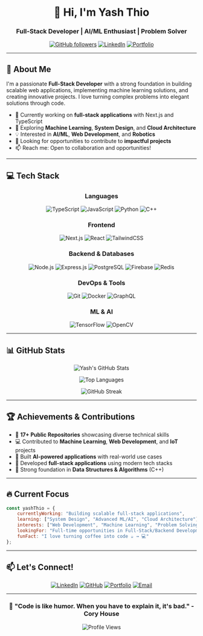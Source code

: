 <div align="center">
  
# 👋 Hi, I'm Yash Thio

### Full-Stack Developer | AI/ML Enthusiast | Problem Solver

[![GitHub followers](https://img.shields.io/github/followers/Yash-Thio?label=Follow&style=social)](https://github.com/Yash-Thio)
[![LinkedIn](https://img.shields.io/badge/LinkedIn-Connect-blue?style=flat&logo=linkedin)](https://www.linkedin.com/in/yash-pandey-0373892a1/)
[![Portfolio](https://img.shields.io/badge/Portfolio-Visit-green?style=flat&logo=google-chrome)](https://drive.google.com/file/d/1v_bxk6cpAWea1mOwNve-9-rM3YyZnPaE/view?usp=sharing)

</div>

---

## 🚀 About Me

I'm a passionate **Full-Stack Developer** with a strong foundation in building scalable web applications, implementing machine learning solutions, and creating innovative projects. I love turning complex problems into elegant solutions through code.

- 🔭 Currently working on **full-stack applications** with Next.js and TypeScript
- 🌱 Exploring **Machine Learning**, **System Design**, and **Cloud Architecture**
- 💡 Interested in **AI/ML**, **Web Development**, and **Robotics**
- 🎯 Looking for opportunities to contribute to **impactful projects**
- 📫 Reach me: Open to collaboration and opportunities!

---

## 💻 Tech Stack

<div align="center">

### Languages
![TypeScript](https://img.shields.io/badge/TypeScript-007ACC?style=for-the-badge&logo=typescript&logoColor=white)
![JavaScript](https://img.shields.io/badge/JavaScript-F7DF1E?style=for-the-badge&logo=javascript&logoColor=black)
![Python](https://img.shields.io/badge/Python-3776AB?style=for-the-badge&logo=python&logoColor=white)
![C++](https://img.shields.io/badge/C++-00599C?style=for-the-badge&logo=cplusplus&logoColor=white)

### Frontend
![Next.js](https://img.shields.io/badge/Next.js-000000?style=for-the-badge&logo=nextdotjs&logoColor=white)
![React](https://img.shields.io/badge/React-20232A?style=for-the-badge&logo=react&logoColor=61DAFB)
![TailwindCSS](https://img.shields.io/badge/Tailwind_CSS-38B2AC?style=for-the-badge&logo=tailwind-css&logoColor=white)

### Backend & Databases
![Node.js](https://img.shields.io/badge/Node.js-339933?style=for-the-badge&logo=nodedotjs&logoColor=white)
![Express.js](https://img.shields.io/badge/Express.js-000000?style=for-the-badge&logo=express&logoColor=white)
![PostgreSQL](https://img.shields.io/badge/PostgreSQL-316192?style=for-the-badge&logo=postgresql&logoColor=white)
![Firebase](https://img.shields.io/badge/Firebase-FFCA28?style=for-the-badge&logo=firebase&logoColor=black)
![Redis](https://img.shields.io/badge/Redis-DC382D?style=for-the-badge&logo=redis&logoColor=white)

### DevOps & Tools
![Git](https://img.shields.io/badge/Git-F05032?style=for-the-badge&logo=git&logoColor=white)
![Docker](https://img.shields.io/badge/Docker-2496ED?style=for-the-badge&logo=docker&logoColor=white)
![GraphQL](https://img.shields.io/badge/GraphQL-E10098?style=for-the-badge&logo=graphql&logoColor=white)

### ML & AI
![TensorFlow](https://img.shields.io/badge/TensorFlow-FF6F00?style=for-the-badge&logo=tensorflow&logoColor=white)
![OpenCV](https://img.shields.io/badge/OpenCV-5C3EE8?style=for-the-badge&logo=opencv&logoColor=white)

</div>

---

## 📊 GitHub Stats

<div align="center">

![Yash's GitHub Stats](https://github-readme-stats.vercel.app/api?username=Yash-Thio&show_icons=true&theme=radical&hide_border=true&count_private=true)

![Top Languages](https://github-readme-stats.vercel.app/api/top-langs/?username=Yash-Thio&layout=compact&theme=radical&hide_border=true)

![GitHub Streak](https://github-readme-streak-stats.herokuapp.com/?user=Yash-Thio&theme=radical&hide_border=true)

</div>

---

## 🏆 Achievements & Contributions

- 🎯 **17+ Public Repositories** showcasing diverse technical skills
- 💻 Contributed to **Machine Learning**, **Web Development**, and **IoT** projects
- 🤖 Built **AI-powered applications** with real-world use cases
- 📱 Developed **full-stack applications** using modern tech stacks
- 🧠 Strong foundation in **Data Structures & Algorithms** (C++)

---

## 🔥 Current Focus

```javascript
const yashThio = {
    currentlyWorking: "Building scalable full-stack applications",
    learning: ["System Design", "Advanced ML/AI", "Cloud Architecture"],
    interests: ["Web Development", "Machine Learning", "Problem Solving"],
    lookingFor: "Full-time opportunities in Full-Stack/Backend Development",
    funFact: "I love turning coffee into code ☕️ → 💻"
};
```

---

## 📫 Let's Connect!

<div align="center">

[![LinkedIn](https://img.shields.io/badge/LinkedIn-0077B5?style=for-the-badge&logo=linkedin&logoColor=white)](https://www.linkedin.com/in/yash-pandey-0373892a1/)
[![GitHub](https://img.shields.io/badge/GitHub-100000?style=for-the-badge&logo=github&logoColor=white)](https://github.com/Yash-Thio)
[![Portfolio](https://img.shields.io/badge/Portfolio-FF5722?style=for-the-badge&logo=google-chrome&logoColor=white)](https://drive.google.com/file/d/1v_bxk6cpAWea1mOwNve-9-rM3YyZnPaE/view?usp=sharing)
[![Email](https://img.shields.io/badge/Email-D14836?style=for-the-badge&logo=gmail&logoColor=white)](mailto:pandeyash06@gmail.com)

---

### 💭 "Code is like humor. When you have to explain it, it's bad." - Cory House

![Profile Views](https://komarev.com/ghpvc/?username=Yash-Thio&color=blueviolet&style=flat-square)

</div>
